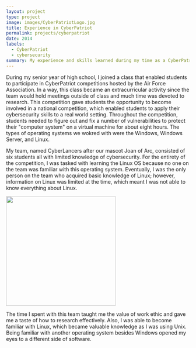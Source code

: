 ```yaml
---
layout: project
type: project
image: images/CyberPatriotLogo.jpg
title: Experience in CyberPatriot
permalink: projects/cyberpatriot
date: 2014
labels:
  - CyberPatriot
  - cybersecurity
summary: My experience and skills learned during my time as a CyberPatriot competitor for my school.
---
```


During my senior year of high school, I joined a class that enabled students to participate in CyberPatriot competitions hosted by the Air Force Association. In a way, this class became an extracurricular activity since the team would hold meetings outside of class and much time was devoted to research. This competition gave students the opportunity to become involved in a national competition, which enabled students to apply their cybersecurity skills to a real world setting. Throughout the competition, students needed to figure out and fix a number of vulnerabilities to protect their "computer system" on a virtual machine for about eight hours. The types of operating systems we wokred with were the Windows, Windows Server, and Linux.   

My team, named CyberLancers after our mascot Joan of Arc, consisted of six students all with limited knowledge of cybersecurity. For the entirety of the competition, I was tasked with learning the Linux OS because no one on the team was familiar with this operating system. Eventually, I was the only person on the team who acquired basic knowledge of Linux; however, information on Linux was limited at the time, which meant I was not able to know everything about Linux. 

<p align"center">
  <img height="300" src="../images/cyberpatriotcertificatecopy.png">
</p>

The time I spent with this team taught me the value of work ethic and gave me a taste of how to research effectively. Also, I was able to become familiar with Linux, which became valuable knowledge as I was using Unix. Being familiar with another operating system besides Windows opened my eyes to a different side of software.   

